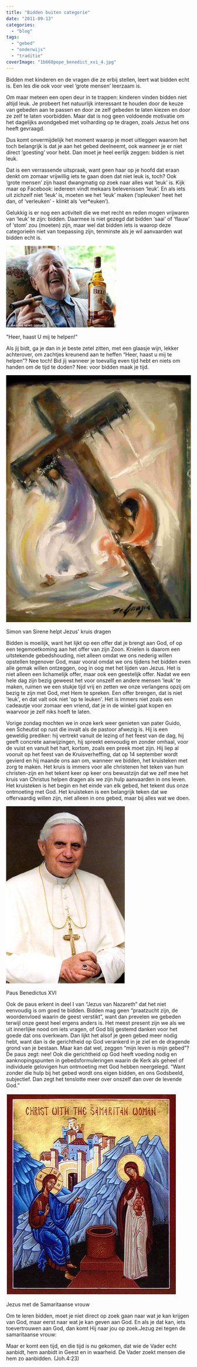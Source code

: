 ```yaml
---
title: "Bidden buiten categorie"
date: "2011-09-13"
categories: 
  - "blog"
tags: 
  - "gebed"
  - "onderwijs"
  - "traditie"
coverImage: "1b660pope_benedict_xvi_4.jpg"
---
```


Bidden met kinderen en de vragen die ze erbij stellen, leert wat bidden echt is. Een les die ook voor veel ‘grote mensen’ leerzaam is.

Om maar meteen een open deur in te trappen: kinderen vinden bidden niet altijd leuk. Je probeert het natuurlijk interessant te houden door de keuze van gebeden aan te passen en door ze zelf gebeden te laten kiezen en door ze zelf te laten voorbidden. Maar dat is nog geen voldoende motivatie om het dagelijks avondgebed met volharding op te dragen, zoals Jezus het ons heeft gevraagd.

Dus komt onvermijdelijk het moment waarop je moet uitleggen waarom het toch belangrijk is dat je aan het gebed deelneemt, ook wanneer je er niet direct ‘goesting’ voor hebt. Dan moet je heel eerlijk zeggen: bidden is niet leuk.

Dat is een verrassende uitspraak, want geen haar op je hoofd dat eraan denkt om zomaar vrijwillig iets te gaan doen dat niet leuk is, toch? Ook ‘grote mensen’ zijn haast dwangmatig op zoek naar alles wat ‘leuk’ is. Kijk maar op Facebook: iedereen vindt mekaars belevenissen ‘leuk’. En als iets uit zichzelf niet ‘leuk’ is, moeten we het ‘leuk’ maken (‘opleuken’ heet het dan, of ‘verleuken’ - klinkt als ‘ver\*euken’).

Gelukkig is er nog een activiteit die we met recht en reden mogen vrijwaren van ‘leuk’ te zijn: bidden. Daarmee is niet gezegd dat bidden ‘saai’ of ‘flauw’ of ‘stom’ zou (moeten) zijn, maar wel dat bidden iets is waarop deze categorieën niet van toepassing zijn, tenminste als je wil aanvaarden wat bidden echt is.

![](images/man-with-sigar-and-whiskey-300x222.jpg)

"Heer, haast U mij te helpen!"

Als jij bidt, ga je dan in je beste zetel zitten, met een glaasje wijn, lekker achterover, om zachtjes kreunend aan te heffen “Heer, haast u mij te helpen”? Nee toch! Bid jij wanneer je toevallig even tijd hebt en niets om handen om de tijd te doden? Nee: voor bidden maak je tijd.

![Simon van Sirene help Jezus' kruis dragen](images/5-simon-of-cyreania-helps-jesus-carry-the-cross.jpg)

Simon van Sirene helpt Jezus' kruis dragen

Bidden is moeilijk, want het lijkt op een offer dat je brengt aan God, of op een tegemoetkoming aan het offer van zijn Zoon. Knielen is daarom een uitstekende gebedshouding, niet alleen omdat we ons nederig willen opstellen tegenover God, maar vooral omdat we ons tijdens het bidden even alle gemak willen ontzeggen, oog in oog met het lijden van Jezus. Het is niet alleen een lichamelijk offer, maar ook een geestelijk offer. Nadat we een hele dag zijn bezig geweest het voor onszelf en andere mensen ‘leuk’ te maken, ruimen we een stukje tijd vrij en zetten we onze verlangens opzij om bezig te zijn met God, met Hem te spreken. Een offer brengen, dat is niet 'leuk', en dat valt ook niet 'op te leuken'. Het is immers niet zoals een cadeautje voor zomaar een vriend, dat je in de winkel gaat kopen en waarvoor je zelf niks hoeft te laten.

Vorige zondag mochten we in onze kerk weer genieten van pater Guido, een Scheutist op rust die invalt als de pastoor afwezig is. Hij is een geweldig prediker: hij vertrekt vanuit de lezing of het feest van de dag, hij geeft concrete aanwijzingen, hij spreekt eenvoudig en zonder omhaal, voor de vuist en vanuit het hart, kortom, zoals een preek moet zijn. Hij liep al vooruit op het feest van de Kruisverheffing, dat op 14 september wordt gevierd en hij maande ons aan om, wanneer we bidden, het kruisteken met zorg te maken. Het kruis is immers voor alle christenen het teken van hun christen-zijn en het tekent keer op keer ons bewustzijn dat we zelf mee het kruis van Christus helpen dragen als we zijn hulp aanvaarden in ons leven. Het kruisteken is het begin en het einde van elk gebed, het tekent dus onze ontmoeting met God. Het kruisteken is een belangrijk teken dat we offervaardig willen zijn, niet alleen in ons gebed, maar bij alles wat we doen.

![Paus Benedictus XVI](images/1b660pope_benedict_xvi_4.jpg)

Paus Benedictus XVI

Ook de paus erkent in deel I van “Jezus van Nazareth” dat het niet eenvoudig is om goed te bidden. Bidden mag geen “praatzucht zijn, de woordenvloed waarin de geest verstikt”, want dan prevelen we gebeden terwijl onze geest heel ergens anders is. Het meest present zijn we als we uit innerlijke nood om iets vragen, of God blij gestemd danken voor het goede dat ons overkwam. Dan lijkt het alsof je geen gebed meer nodig hebt, want dan is de gerichtheid op God verankerd in je ziel en de dragende grond van je bestaan. Maar kan dat wel, zeggen “mijn leven is mijn gebed”? De paus zegt: nee! Ook die gerichtheid op God heeft voeding nodig en aanknopingspunten in gebedsformuleringen waarin de Kerk als geheel of individuele gelovigen hun ontmoeting met God hebben neergelegd. “Want zonder die hulp bij het gebed wordt ons eigen bidden, en ons Godsbeeld, subjectief. Dan zegt het tenslotte meer over onszelf dan over de levende God.”

![Jezus met de Samaritaanse vrouw](images/sundayofthesamaritanwoman.jpg?w=254)

Jezus met de Samaritaanse vrouw

Om te leren bidden, moet je niet direct op zoek gaan naar wat je kan krijgen van God, maar eerst naar wat je kan geven aan God. En als je dat kan, iets toevertrouwen aan God, dan komt Hij naar jou op zoek.Jezug zei tegen de samaritaanse vrouw:

Maar er komt een tijd, en die tijd is nu gekomen, dat wie de Vader echt aanbidt, hem aanbidt in Geest en in waarheid. De Vader zoekt mensen die hem zo aanbidden. (Joh.4:23)
